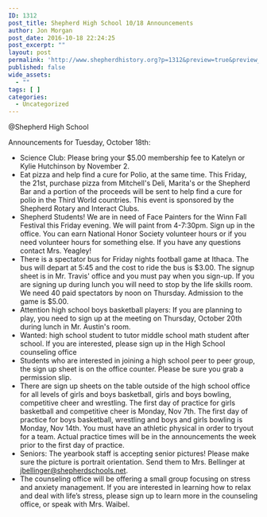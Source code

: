 ```yaml
---
ID: 1312
post_title: Shepherd High School 10/18 Announcements
author: Jon Morgan
post_date: 2016-10-18 22:24:25
post_excerpt: ""
layout: post
permalink: 'http://www.shepherdhistory.org?p=1312&preview=true&preview_id=1312'
published: false
wide_assets:
  - ""
tags: [ ]
categories:
  - Uncategorized
---
```

@Shepherd High School

Announcements for Tuesday, October 18th:

* Science Club: Please bring your $5.00 membership fee to Katelyn or Kylie Hutchinson by November 2.
* Eat pizza and help find a cure for Polio, at the same time. This Friday, the 21st, purchase pizza from Mitchell's Deli, Marita's or the Shepherd Bar and a portion of the proceeds will be sent to help find a cure for polio in the Third World countries. This event is sponsored by the Shepherd Rotary and Interact Clubs.
* Shepherd Students! We are in need of Face Painters for the Winn Fall Festival this Friday evening. We will paint from 4-7:30pm. Sign up in the office. You can earn National Honor Society volunteer hours or if you need volunteer hours for something else. If you have any questions contact Mrs. Yeagley!
* There is a spectator bus for Friday nights football game at Ithaca. The bus will depart at 5:45 and the cost to ride the bus is $3.00. The signup sheet is in Mr. Travis' office and you must pay when you sign-up. If you are signing up during lunch you will need to stop by the life skills room. We need 40 paid spectators by noon on Thursday. Admission to the game is $5.00.
* Attention high school boys basketball players: If you are planning to play, you need to sign up at the meeting on Thursday, October 20th during lunch in Mr. Austin's room.
* Wanted: high school student to tutor middle school math student after school. If you are interested, please sign up in the High School counseling office
* Students who are interested in joining a high school peer to peer group, the sign up sheet is on the office counter. Please be sure you grab a permission slip.
* There are sign up sheets on the table outside of the high school office for all levels of girls and boys basketball, girls and boys bowling, competitive cheer and wrestling. The first day of practice for girls basketball and competitive cheer is Monday, Nov 7th. The first day of practice for boys basketball, wrestling and boys and girls bowling is Monday, Nov 14th. You must have an athletic physical in order to tryout for a team. Actual practice times will be in the announcements the week prior to the first day of practice.
* Seniors: The yearbook staff is accepting senior pictures! Please make sure the picture is portrait orientation. Send them to Mrs. Bellinger at jbellinger@shepherdschools.net.
* The counseling office will be offering a small group focusing on stress and anxiety management. If you are interested in learning how to relax and deal with life’s stress, please sign up to learn more in the counseling office, or speak with Mrs. Waibel.